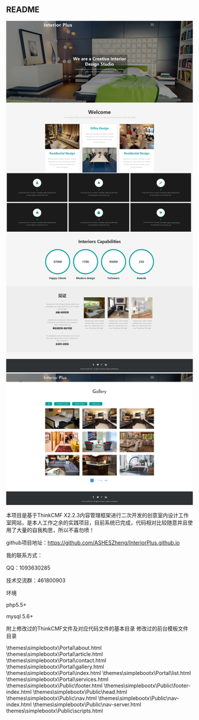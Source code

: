 ## README
![Alt text](https://github.com/ASHESZheng/InteriorPlus.github.io/blob/master/Screenshots/1.png)
![Alt text](https://github.com/ASHESZheng/InteriorPlus.github.io/blob/master/Screenshots/2.png)

本项目是基于ThinkCMF X2.2.3内容管理框架进行二次开发的创意室内设计工作室网站，是本人工作之余的实践项目，目前系统已完成，代码相对比较随意并且使用了大量的自我构思，所以不喜勿喷！

github项目地址：https://github.com/ASHESZheng/InteriorPlus.github.io

我的联系方式：

QQ：1093630285

技术交流群：461800903

环境

php5.5+

mysql 5.6+

附上修改过的ThinkCMF文件及对应代码文件的基本目录
修改过的前台模板文件目录

\themes\simplebootx\Portal\about.html
\themes\simplebootx\Portal\article.html
\themes\simplebootx\Portal\contact.html
\themes\simplebootx\Portal\gallery.html
\themes\simplebootx\Portal\index.html
\themes\simplebootx\Portal\list.html
\themes\simplebootx\Portal\services.html
\themes\simplebootx\Public\footer.html
\themes\simplebootx\Public\footer-index.html
\themes\simplebootx\Public\head.html
\themes\simplebootx\Public\nav.html
\themes\simplebootx\Public\nav-index.html
\themes\simplebootx\Public\nav-server.html
themes\simplebootx\Public\scripts.html

